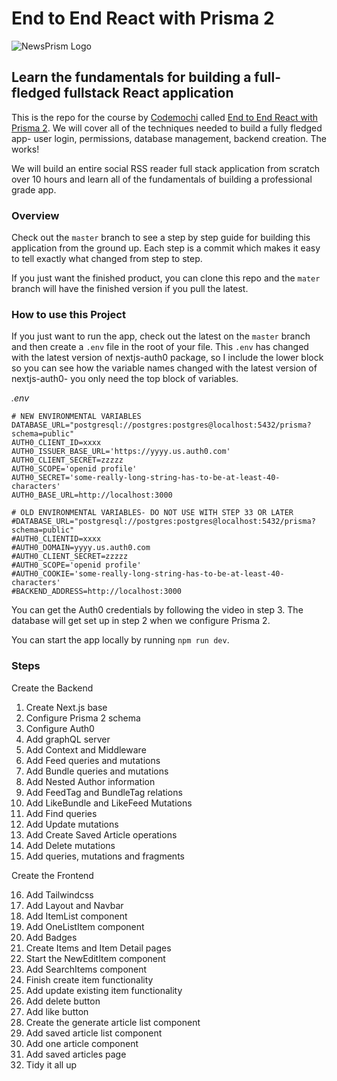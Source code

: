 # End to End React with Prisma 2

![NewsPrism Logo](./public/end-to-end-react.jpg)

## Learn the fundamentals for building a full-fledged fullstack React application

This is the repo for the course by [Codemochi](https://codemochi.com) called [End to End React with Prisma 2](https://courses.codemochi.com/end-to-end-react-with-prisma-2). We will cover all of the techniques needed to build a fully fledged app- user login, permissions, database management, backend creation. The works!

We will build an entire social RSS reader full stack application from scratch over 10 hours and learn all of the fundamentals of building a professional grade app.

### Overview

Check out the `master` branch to see a step by step guide for building this application from the ground up. Each step is a commit which makes it easy to tell exactly what changed from step to step.

If you just want the finished product, you can clone this repo and the `mater` branch will have the finished version if you pull the latest.

### How to use this Project

If you just want to run the app, check out the latest on the `master` branch and then create a `.env` file in the root of your file. This `.env` has changed with the latest version of nextjs-auth0 package, so I include the lower block so you can see how the variable names changed with the latest version of nextjs-auth0- you only need the top block of variables.

_.env_

```
# NEW ENVIRONMENTAL VARIABLES
DATABASE_URL="postgresql://postgres:postgres@localhost:5432/prisma?schema=public"
AUTH0_CLIENT_ID=xxxx
AUTH0_ISSUER_BASE_URL='https://yyyy.us.auth0.com'
AUTH0_CLIENT_SECRET=zzzzz
AUTH0_SCOPE='openid profile'
AUTH0_SECRET='some-really-long-string-has-to-be-at-least-40-characters'
AUTH0_BASE_URL=http://localhost:3000

# OLD ENVIRONMENTAL VARIABLES- DO NOT USE WITH STEP 33 OR LATER
#DATABASE_URL="postgresql://postgres:postgres@localhost:5432/prisma?schema=public"
#AUTH0_CLIENTID=xxxx
#AUTH0_DOMAIN=yyyy.us.auth0.com
#AUTH0_CLIENT_SECRET=zzzzz
#AUTH0_SCOPE='openid profile'
#AUTH0_COOKIE='some-really-long-string-has-to-be-at-least-40-characters'
#BACKEND_ADDRESS=http://localhost:3000
```

You can get the Auth0 credentials by following the video in step 3. The database will get set up in step 2 when we configure Prisma 2.

You can start the app locally by running `npm run dev`.

### Steps

Create the Backend

1. Create Next.js base
2. Configure Prisma 2 schema
3. Configure Auth0
4. Add graphQL server
5. Add Context and Middleware
6. Add Feed queries and mutations
7. Add Bundle queries and mutations
8. Add Nested Author information
9. Add FeedTag and BundleTag relations
10. Add LikeBundle and LikeFeed Mutations
11. Add Find queries
12. Add Update mutations
13. Add Create Saved Article operations
14. Add Delete mutations
15. Add queries, mutations and fragments

Create the Frontend

16. Add Tailwindcss
17. Add Layout and Navbar
18. Add ItemList component
19. Add OneListItem component
20. Add Badges
21. Create Items and Item Detail pages
22. Start the NewEditItem component
23. Add SearchItems component
24. Finish create item functionality
25. Add update existing item functionality
26. Add delete button
27. Add like button
28. Create the generate article list component
29. Add saved article list component
30. Add one article component
31. Add saved articles page
32. Tidy it all up
